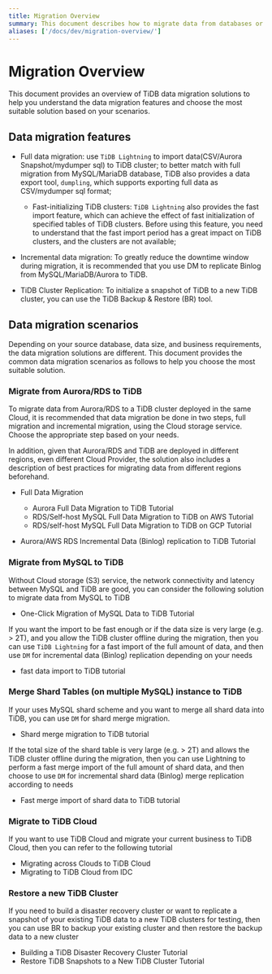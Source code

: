 ```yaml
---
title: Migration Overview
summary: This document describes how to migrate data from databases or data formats (CSV/SQL).
aliases: ['/docs/dev/migration-overview/']
---
```


# Migration Overview

This document provides an overview of TiDB data migration solutions to help you understand the data migration features and choose the most suitable solution based on your scenarios.

## Data migration features

- Full data migration: use `TiDB Lightning` to import data(CSV/Aurora Snapshot/mydumper sql) to TiDB cluster; to better match with full migration from MySQL/MariaDB database, TiDB also provides a data export tool, `dumpling`, which supports exporting full data as CSV/mydumper sql format;

    - Fast-initializing TiDB clusters: `TiDB Lightning` also provides the fast import feature, which can achieve the effect of fast initialization of specified tables of TiDB clusters. Before using this feature, you need to understand that the fast import period has a great impact on TiDB clusters, and the clusters are not available;

- Incremental data migration: To greatly reduce the downtime window during migration, it is recommended that you use DM to replicate Binlog from MySQL/MariaDB/Aurora to TiDB.

- TiDB Cluster Replication: To initialize a snapshot of TiDB to a new TiDB cluster, you can use the TiDB Backup & Restore (BR) tool.

## Data migration scenarios 

Depending on your source database, data size, and business requirements, the data migration solutions are different. This document provides the common data migration scenarios as follows to help you choose the most suitable solution.

### Migrate from Aurora/RDS to TiDB

To migrate data from Aurora/RDS to a TiDB cluster deployed in the same Cloud, it is recommended that data migration be done in two steps, full migration and incremental migration, using the Cloud storage service. Choose the appropriate step based on your needs.

In addition, given that Aurora/RDS and TiDB are deployed in different regions, even different Cloud Provider, the solution also includes a description of best practices for migrating data from different regions beforehand.

- Full Data Migration

    - Aurora Full Data Migration to TiDB Tutorial
    - RDS/Self-host MySQL Full Data Migration to TiDB on AWS Tutorial
    - RDS/self-host MySQL Full Data Migration to TiDB on GCP Tutorial

- Aurora/AWS RDS Incremental Data (Binlog) replication to TiDB Tutorial

### Migrate from MySQL to TiDB

Without Cloud storage (S3) service, the network connectivity and latency between MySQL and TiDB are good, you can consider the following solution to migrate data from MySQL to TiDB

- One-Click Migration of MySQL Data to TiDB Tutorial

If you want the import to be fast enough or if the data size is very large (e.g. > 2T), and you allow the TiDB cluster offline during the migration, then you can use `TiDB Lightning` for a fast import of the full amount of data, and then use `DM` for incremental data (Binlog) replication depending on your needs

- fast data import to TiDB tutorial

### Merge Shard Tables (on multiple MySQL) instance to TiDB

If your uses MySQL shard scheme and you want to merge all shard data into TiDB, you can use `DM` for shard merge migration.

- Shard merge migration to TiDB tutorial

If the total size of the shard table is very large (e.g.  > 2T) and allows the TiDB cluster offline during the migration, then you can use Lightning to perform a fast merge import of the full amount of shard data, and then choose to use `DM` for incremental shard data (Binlog) merge replication  according to needs

- Fast merge import of shard data to TiDB tutorial

### Migrate to TiDB Cloud

If you want to use TiDB Cloud and migrate your current business to TiDB Cloud, then you can refer to the following tutorial

- Migrating across Clouds to TiDB Cloud
- Migrating to TiDB Cloud from IDC

### Restore a new TiDB Cluster

If you need to build a disaster recovery cluster or want to replicate a snapshot of your existing TiDB data to a new TiDB clusters for testing, then you can use BR to backup your existing cluster and then restore the backup data to a new cluster

- Building a TiDB Disaster Recovery Cluster Tutorial
- Restore TiDB Snapshots to a New TiDB Cluster Tutorial
